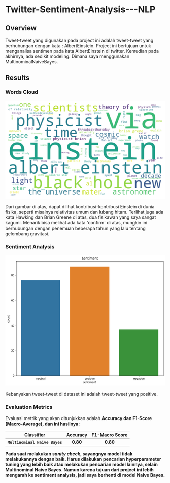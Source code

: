 <h1> Twitter-Sentiment-Analysis---NLP </h1>

## Overview

<p>Tweet-tweet yang digunakan pada project ini adalah tweet-tweet yang berhubungan dengan kata : AlbertEinstein. Project ini bertujuan untuk menganalisa sentimen pada kata AlbertEinstein di twitter. Kemudian pada akhirnya, ada sedikit modeling. Dimana saya menggunakan MultinominalNaiveBayes.</p>

## Results

### Words Cloud

![GitHub Logo](/images/1.png)

Dari gambar di atas, dapat dilihat kontribusi-kontribusi Einstein di dunia fisika, seperti misalnya relativitas umum dan lubang hitam. Terlihat juga ada kata Hawking dan Brian Greene di atas, dua fisikawan yang saya sangat kagumi. Menarik bisa melihat ada kata 'confirm' di atas, mungkin ini berhubungan dengan penemuan beberapa tahun yang lalu tentang gelombang gravitasi.

### Sentiment Analysis

![GitHub Logo](/images/2.png)


Kebanyakan tweet-tweet di dataset ini adalah tweet-tweet yang positive.

### Evaluation Metrics

Evaluasi metrik yang akan ditunjukkan adalah <b>Accuracy dan F1-Score (Macro-Average), dan ini hasilnya:

| Classifier | Accuracy | F1-Macro Score |
| :---: | :---: | :---: |
| `Multinominal Naive Bayes` | 0.80 | 0.80 |

Pada saat melakukan <i>sanity check</i>, sayangnya model tidak melakukannya dengan baik. Harus dilakukan pencarian hyperparameter tuning yang lebih baik atau melakukan pencarian model lainnya, selain Multinominal Naive Bayes. Namun karena tujuan dari project ini lebih mengarah ke sentiment analysis, jadi saya berhenti di model Naive Bayes.



